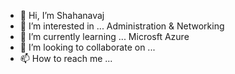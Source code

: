 - 👋 Hi, I’m Shahanavaj
- 👀 I’m interested in ... Administration & Networking
- 🌱 I’m currently learning ... Microsft Azure
- 💞️ I’m looking to collaborate on ...
- 📫 How to reach me ...

<!---
shahaja786/shahaja786 is a ✨ special ✨ repository because its `README.md` (this file) appears on your GitHub profile.
You can click the Preview link to take a look at your changes.
--->
